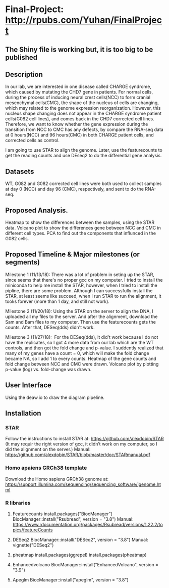 # Final-Project: http://rpubs.com/Yuhan/FinalProject
## The Shiny file is working but, it is too big to be published
## Description
In our lab, we are interested in one disease called CHARGE syndrome, which caused by mutating the CHD7 gene in patients. For normal cells, during the process of inducing neural crest cells(NCC) to form cranial mesenchymal cells(CMC), the shape of the nucleus of cells are changing, which may  related to the genome expression reorganization.  However, this nucleus shape changing does not appear in the CHARGE syndrome patient cells(G082 cell lines), and comes back in the CHD7 corrected cell lines. Therefore, we want to know whether the gene expression during the transition from NCC to CMC has any defects, by compare the RNA-seq data at 0 hours(NCC) and 96 hours(CMC) in both CHARGE patient cells, and corrected cells as control. 

I am going to use STAR to align the genome. Later, use the featurecounts to get the reading counts and use DEseq2 to do the differential gene analysis. 

## Datasets
WT, G082 and G082 corrected cell lines were both used to collect samples at day 0 (NCC) and day 96 (CMC), respectively, and sent to do the RNA-seq. 

## Proposed Analysis.  
Heatmap to show the differences between the samples, using the STAR data. 
Volcano plot to show the differences gene between NCC and CMC in different cell types. 
PCA to find out the components that influnced in the G082 cells.

## Proposed Timeline & Major milestones (or segments)
Milestone 1 (11/13/18): There was a lot of problem in seting up the STAR, since seems that there's no proper gcc on my computer. I tried to install the miniconda to help me install the STAR, however, when I tried to install the pipline, there are some problem. Although I can successfully install the STAR, at least seems like succeed, when I run STAR to run the alignment, it tooks forever (more than 1 day, and still not work). 

Milestone 2 (11/20/18): Using the STAR on the server to align the DNA, I uploaded all my files to the server. And after the alignment, download the Sam and Bam files to my computer. Then use the featurecounts gets the counts. After that, DESeq(dds) didn't work.

Milestone 3 (11/27/18):  For the DESeq(dds), it did't work because I do not have the replicates, so I got 4 more data from our lab which are the WT controls, and then got the fold change and p-value. I suddently realized that many of my genes have a count = 0, which will make the fold change became NA, so I add 1 to every counts. Heatmap of the gene counts and fold change between NCC and CMC were drawn. Volcano plot by plotting p-value (log) vs. fold-change was drawn.  

## User Interface
Using the deaw.io to draw the diagram pipeline.

## Installation
### STAR
Follow the instructions to install STAR at: https://github.com/alexdobin/STAR (It may requir the right version of gcc, it didn’t work on my computer, so I did the alignment on the server.) 
Manual: https://github.com/alexdobin/STAR/blob/master/doc/STARmanual.pdf

### Homo apaiens GRCh38 template
Download the Homo sapiens GRCh38 genome at: https://support.illumina.com/sequencing/sequencing_software/igenome.html

### R libraries
1. Featurecounts
     install.packages("BiocManager")
     BiocManager::install("Rsubread", version = "3.8")
Manual: https://www.rdocumentation.org/packages/Rsubread/versions/1.22.2/topics/featureCounts

2. DESeq2
     BiocManager::install("DESeq2", version = "3.8")
Manual: vignette("DESeq2")
     
3. pheatmap
     install.packages(ggrepel)
     install.packages(pheatmap)

4. Enhancedvolcano
     BiocManager::install("EnhancedVolcano", version = "3.9")
     
5. Apeglm
     BiocManager::install("apeglm", version = "3.8")
     
